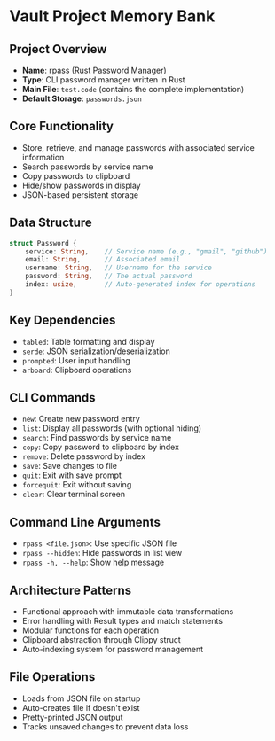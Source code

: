 # Vault Project Memory Bank

## Project Overview
- **Name**: rpass (Rust Password Manager)
- **Type**: CLI password manager written in Rust
- **Main File**: `test.code` (contains the complete implementation)
- **Default Storage**: `passwords.json`

## Core Functionality
- Store, retrieve, and manage passwords with associated service information
- Search passwords by service name
- Copy passwords to clipboard
- Hide/show passwords in display
- JSON-based persistent storage

## Data Structure
```rust
struct Password {
    service: String,    // Service name (e.g., "gmail", "github")
    email: String,      // Associated email
    username: String,   // Username for the service
    password: String,   // The actual password
    index: usize,       // Auto-generated index for operations
}
```

## Key Dependencies
- `tabled`: Table formatting and display
- `serde`: JSON serialization/deserialization
- `prompted`: User input handling
- `arboard`: Clipboard operations

## CLI Commands
- `new`: Create new password entry
- `list`: Display all passwords (with optional hiding)
- `search`: Find passwords by service name
- `copy`: Copy password to clipboard by index
- `remove`: Delete password by index
- `save`: Save changes to file
- `quit`: Exit with save prompt
- `forcequit`: Exit without saving
- `clear`: Clear terminal screen

## Command Line Arguments
- `rpass <file.json>`: Use specific JSON file
- `rpass --hidden`: Hide passwords in list view
- `rpass -h, --help`: Show help message

## Architecture Patterns
- Functional approach with immutable data transformations
- Error handling with Result types and match statements
- Modular functions for each operation
- Clipboard abstraction through Clippy struct
- Auto-indexing system for password management

## File Operations
- Loads from JSON file on startup
- Auto-creates file if doesn't exist
- Pretty-printed JSON output
- Tracks unsaved changes to prevent data loss